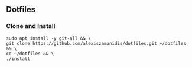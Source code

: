 ## Dotfiles

### Clone and Install

```
sudo apt install -y git-all && \
git clone https://github.com/alexiszamanidis/dotfiles.git ~/dotfiles && \
cd ~/dotfiles && \
./install
```
